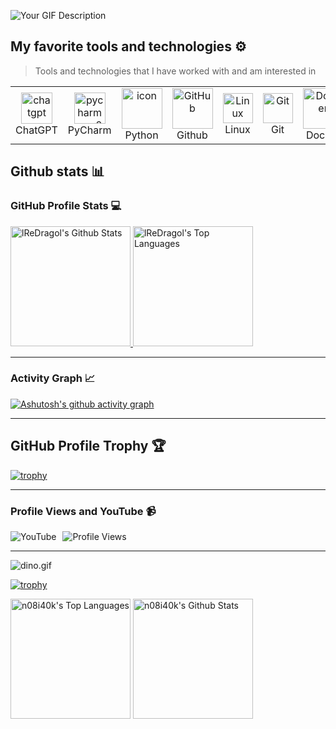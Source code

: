 ![Your GIF Description](https://github.com/lReDragol/lReDragol/blob/main/terminal.gif?raw=true)

## My favorite tools and technologies ⚙️

> Tools and technologies that I have worked with and am interested in

<table>
  <tr>
    <td align="center" width="96">
        <img width="50" height="50" src="https://img.icons8.com/color/50/chatgpt.png" alt="chatgpt"/>
      <br>ChatGPT
    </td>
    <td align="center" width="96">
        <img width="50" height="50" src="https://img.icons8.com/color/50/pycharm--v2.png" alt="pycharm--v2"/>
      <br>PyCharm
    </td>
    <td align="center" width="96">
      <a href="#macropower-tech">
        <img src="https://techstack-generator.vercel.app/python-icon.svg" alt="icon" width="65" height="65" />
      </a>
      <br>Python
    </td>
    <td align="center" width="96">
        <img src="https://techstack-generator.vercel.app/github-icon.svg" width="65" height="65" alt="GitHub" />
      <br>Github
    </td>
    <td align="center" width="96">
        <img src="https://skillicons.dev/icons?i=linux" width="48" height="48" alt="Linux" />
      <br>Linux
    </td>
    <td align="center" width="96">
        <img src="https://skillicons.dev/icons?i=git" width="48" height="48" alt="Git" />
      <br>Git
    </td>
    <td align="center" width="96">
        <img src="https://techstack-generator.vercel.app/docker-icon.svg" width="65" height="65" alt="Docker" />
      <br>Docker
    </td>
    <td align="center" width="96">
        <img src="https://techstack-generator.vercel.app/csharp-icon.svg" alt="icon" width="65" height="65" />
      <br>C#
    </td>
    <td align="center" width="96">
        <img src="https://techstack-generator.vercel.app/js-icon.svg" alt="icon" width="65" height="65" />
      <br>Javascript
    </td>
  </tr>
</table>





## Github stats 📊

### GitHub Profile Stats 💻
<a href="https://github.com/anuraghazra/github-readme-stats">
  <img alt="lReDragol's Github Stats" src="https://github-readme-stats.vercel.app/api/?username=lReDragol&show_icons=true&count_private=true&theme=default&hide_border=true&bg_color=fff&title_color=00E676&icon_color=00E676" height="192px"/>
</a>
<a href="https://github.com/anuraghazra/github-readme-stats">
  <img alt="lReDragol's Top Languages" src="https://github-readme-stats.vercel.app/api/top-langs/?username=lReDragol&langs_count=8&layout=compact&theme=default&hide_border=true&bg_color=fff&title_color=000&icon_color=000&hide=Jupyter%20Notebook" height="192px"/>
</a>

---

### Activity Graph 📈
[![Ashutosh's github activity graph](https://github-readme-activity-graph.vercel.app/graph?username=lReDragol&bg_color=ffffff&color=000000&line=04e61b&point=403d3d&area=true&hide_border=true)](https://github.com/ashutosh00710/github-readme-activity-graph)

---

## GitHub Profile Trophy 🏆

[![trophy](https://github-profile-trophy.vercel.app/?username=lReDragol&row=1&margin-w=40)](https://github.com/ryo-ma/github-profile-trophy)

---

### Profile Views and YouTube 📹
<div style="display: flex; align-items: center;">
  <a href="https://www.youtube.com/@drago5210" style="margin-right: 10px; text-decoration: none; outline: none;">
    <img src="https://img.shields.io/badge/YouTube-FF0000?style=for-the-badge&logo=youtube&logoColor=white" alt="YouTube">
  </a>
  <img src="https://komarev.com/ghpvc/?username=lReDragol&label=PROFILE+VIEWS&style=for-the-badge&color=brightgreen" alt="Profile Views">
</div>

---

<img data-target="animated-image.replacedImage" alt="dino.gif" class="AnimatedImagePlayer-animatedImage" src="https://github.com/saadeghi/saadeghi/raw/master/dino.gif" style="display: block; opacity: 1;">



[![trophy](https://github-profile-trophy.vercel.app/?username=n08i40k&margin-w=5&theme=darkhub)](https://github.com/ryo-ma/github-profile-trophy)

<div class="github-stats">
    <img alt="n08i40k's Top Languages" src="https://github-readme-stats.vercel.app/api/top-langs/?username=n08i40k&langs_count=8&layout=compact&theme=transparent&hide_border=false" height="192px"/>
    <img alt="n08i40k's Github Stats" src="https://github-readme-stats.vercel.app/api/?username=n08i40k&show_icons=true&count_private=true&theme=transparent&hide_border=false" height="192px"/>
</div>
